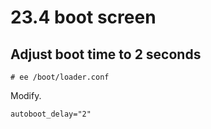 # 23.4 boot screen

## Adjust boot time to 2 seconds

```
# ee /boot/loader.conf
```

Modify.

```
autoboot_delay="2"
```

